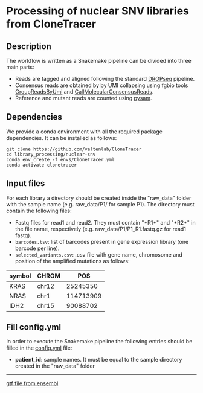 # Processing of nuclear SNV libraries from CloneTracer

## Description

The workflow is written as a Snakemake pipeline can be divided into three main parts:

* Reads are tagged and aligned following the standard [DROPseq](https://mccarrolllab.org/wp-content/uploads/2016/03/Drop-seqAlignmentCookbookv1.2Jan2016.pdf) pipeline.
* Consensus reads are obtained by by UMI collapsing using fgbio tools [GroupReadsByUmi](http://fulcrumgenomics.github.io/fgbio/tools/latest/GroupReadsByUmi.html) and [CallMolecularConsensusReads](http://fulcrumgenomics.github.io/fgbio/tools/latest/CallMolecularConsensusReads.html). 
* Reference and mutant reads are counted using [pysam](https://pysam.readthedocs.io/en/latest/api.html).

## Dependencies 

We provide a conda environment with all the required package dependencies. It can be installed as follows:

```
git clone https://github.com/veltenlab/CloneTracer
cd library_processing/nuclear-snv
conda env create -f envs/CloneTracer.yml
conda activate clonetracer
```

## Input files

For each library a directory should be created inside the "raw_data" folder with the sample name (e.g. raw_data/P1/ for sample P1). The directory must contain the following files:

* Fastq files for read1 and read2. They must contain "\*R1*" and "\*R2*" in the file name, respectively (e.g. raw_data/P1/P1_R1.fastq.gz for read1 fastq).
* `barcodes.tsv`: list of barcodes present in gene expression library (one barcode per line).
* `selected_variants.csv`: .csv file with gene name, chromosome and position of the amplified mutations as follows:

| symbol      | CHROM  | POS
| ----------- | ------ |-----------
| KRAS        | chr12  | 25245350
| NRAS        | chr1   | 114713909
| IDH2        | chr15  | 90088702

## Fill config.yml

In order to execute the Snakemake pipeline the following entries should be filled in the [config.yml](config.yml) file:

* **patient_id**: sample names. It must be equal to the sample directory created in the "raw_data" folder
* **
[gtf file from ensembl](http://ftp.ensembl.org/pub/release-100/gtf/homo_sapiens/Homo_sapiens.GRCh38.100.chr.gtf.gz)
